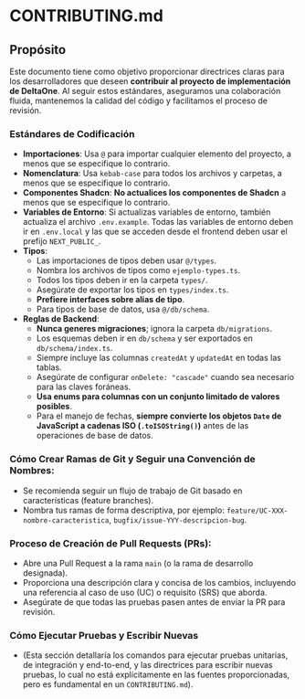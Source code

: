 # CONTRIBUTING.md

## Propósito 
Este documento tiene como objetivo proporcionar directrices claras para los desarrolladores que deseen **contribuir al proyecto de implementación de DeltaOne**. Al seguir estos estándares, aseguramos una colaboración fluida, mantenemos la calidad del código y facilitamos el proceso de revisión.

### Estándares de Codificación
*   **Importaciones**: Usa `@` para importar cualquier elemento del proyecto, a menos que se especifique lo contrario.
*   **Nomenclatura**: Usa `kebab-case` para todos los archivos y carpetas, a menos que se especifique lo contrario.
*   **Componentes Shadcn**: **No actualices los componentes de Shadcn** a menos que se especifique lo contrario.
*   **Variables de Entorno**: Si actualizas variables de entorno, también actualiza el archivo `.env.example`. Todas las variables de entorno deben ir en `.env.local` y las que se acceden desde el frontend deben usar el prefijo `NEXT_PUBLIC_`.
*   **Tipos**:
    *   Las importaciones de tipos deben usar `@/types`.
    *   Nombra los archivos de tipos como `ejemplo-types.ts`.
    *   Todos los tipos deben ir en la carpeta `types/`.
    *   Asegúrate de exportar los tipos en `types/index.ts`.
    *   **Prefiere interfaces sobre alias de tipo**.
    *   Para tipos de base de datos, usa `@/db/schema`.
*   **Reglas de Backend**:
    *   **Nunca generes migraciones**; ignora la carpeta `db/migrations`.
    *   Los esquemas deben ir en `db/schema` y ser exportados en `db/schema/index.ts`.
    *   Siempre incluye las columnas `createdAt` y `updatedAt` en todas las tablas.
    *   Asegúrate de configurar `onDelete: "cascade"` cuando sea necesario para las claves foráneas.
    *   **Usa enums para columnas con un conjunto limitado de valores posibles**.
    *   Para el manejo de fechas, **siempre convierte los objetos `Date` de JavaScript a cadenas ISO (`.toISOString()`)** antes de las operaciones de base de datos.

### Cómo Crear Ramas de Git y Seguir una Convención de Nombres:
*   Se recomienda seguir un flujo de trabajo de Git basado en características (feature branches).
*   Nombra tus ramas de forma descriptiva, por ejemplo: `feature/UC-XXX-nombre-caracteristica`, `bugfix/issue-YYY-descripcion-bug`.

### Proceso de Creación de Pull Requests (PRs):
*   Abre una Pull Request a la rama `main` (o la rama de desarrollo designada).
*   Proporciona una descripción clara y concisa de los cambios, incluyendo una referencia al caso de uso (UC) o requisito (SRS) que aborda.
*   Asegúrate de que todas las pruebas pasen antes de enviar la PR para revisión.

### Cómo Ejecutar Pruebas y Escribir Nuevas
*   (Esta sección detallaría los comandos para ejecutar pruebas unitarias, de integración y end-to-end, y las directrices para escribir nuevas pruebas, lo cual no está explícitamente en las fuentes proporcionadas, pero es fundamental en un `CONTRIBUTING.md`).
